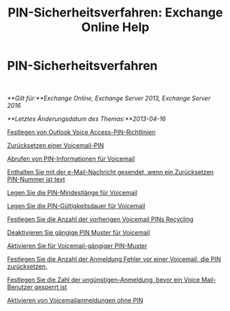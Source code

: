﻿---
title: 'PIN-Sicherheitsverfahren: Exchange Online Help'
TOCTitle: PIN-Sicherheitsverfahren
ms:assetid: 58e4b02e-dc99-46b8-a65d-d441bbfee8a9
ms:mtpsurl: https://technet.microsoft.com/de-de/library/JJ863110(v=EXCHG.150)
ms:contentKeyID: 50554831
ms.date: 05/23/2018
mtps_version: v=EXCHG.150
ms.translationtype: MT
---

# PIN-Sicherheitsverfahren

 

_**Gilt für:**Exchange Online, Exchange Server 2013, Exchange Server 2016_

_**Letztes Änderungsdatum des Themas:**2013-04-16_

[Festlegen von Outlook Voice Access-PIN-Richtlinien](set-outlook-voice-access-pin-policies-exchange-2013-help.md)

[Zurücksetzen einer Voicemail-PIN](reset-a-voice-mail-pin-exchange-2013-help.md)

[Abrufen von PIN-Informationen für Voicemail](retrieve-voice-mail-pin-information-exchange-2013-help.md)

[Enthalten Sie mit der e-Mail-Nachricht gesendet, wenn ein Zurücksetzen PIN-Nummer ist text](include-text-with-the-email-message-sent-when-a-pin-is-reset-exchange-2013-help.md)

[Legen Sie die PIN-Mindestlänge für Voicemail](set-the-minimum-pin-length-for-voice-mail-exchange-2013-help.md)

[Legen Sie die PIN-Gültigkeitsdauer für Voicemail](set-the-pin-lifetime-for-voice-mail-exchange-2013-help.md)

[Festlegen Sie die Anzahl der vorherigen Voicemail PINs Recycling](set-the-number-of-previous-voice-mail-pins-to-recycle-exchange-2013-help.md)

[Deaktivieren Sie gängige PIN Muster für Voicemail](disable-common-pin-patterns-for-voice-mail-exchange-2013-help.md)

[Aktivieren Sie für Voicemail-gängiger PIN-Muster](enable-common-pin-patterns-for-voice-mail-exchange-2013-help.md)

[Festlegen Sie die Anzahl der Anmeldung Fehler vor einer Voicemail, die PIN zurücksetzen,](set-the-number-of-sign-in-failures-before-a-voice-mail-pin-is-reset-exchange-2013-help.md)

[Festlegen Sie die Zahl der ungünstigen-Anmeldung, bevor ein Voice Mail-Benutzer gesperrt ist](set-the-number-of-sign-in-failures-before-a-voice-mail-user-is-locked-out-exchange-2013-help.md)

[Aktivieren von Voicemailanmeldungen ohne PIN](enable-pin-less-sign-ins-for-voice-mail-exchange-2013-help.md)

